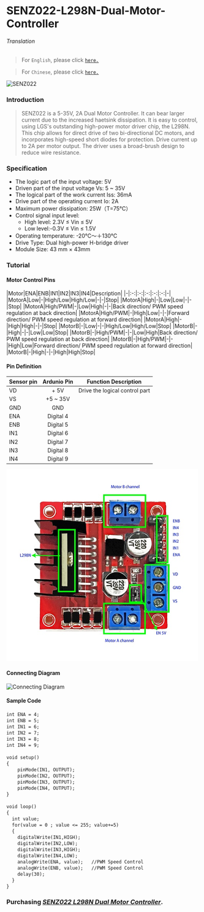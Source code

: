 # SENZ022-L298N-Dual-Motor-Controller

###### Translation

> For `English`, please click [`here.`](https://github.com/njustcjj/SENZ022-L298N-Dual-Motor-Controller/blob/master/README.md)

> For `Chinese`, please click [`here.`](https://github.com/njustcjj/SENZ022-L298N-Dual-Motor-Controller/blob/master/README_CN.md)

![](https://github.com/njustcjj/SENZ022-L298N-Dual-Motor-Controller/blob/master/pic/SENZ022.jpg "SENZ022")


### Introduction


> SENZ022 is a 5-35V, 2A Dual Motor Controller. It can bear larger current due to the increased haetsink dissipation. It is easy to control, using LGS's outstanding high-power motor driver chip, the L298N. This chip allows for direct drive of two bi-directional DC motors, and incorporates high-speed short diodes for protection. Drive current up to 2A per motor output. The driver uses a broad-brush design to reduce wire resistance.

### Specification

- The logic part of the input voltage: 5V
- Driven part of the input voltage Vs: 5 ~ 35V
- The logical part of the work current Iss: 36mA
- Drive part of the operating current Io: 2A
- Maximum power dissipation: 25W（T=75℃）
- Control signal input level:
	- High level: 2.3V ≤ Vin ≤ 5V
	- Low level:-0.3V ≤ Vin ≤ 1.5V
- Operating temperature: -20℃～＋130℃
- Drive Type: Dual high-power H-bridge driver
- Module Size: 43 mm × 43mm

### Tutorial

#### Motor  Control Pins 

|Motor|ENA|ENB|IN1|IN2|IN3|IN4|Description|
|-|:-:|:-:|:-:|:-:|:-:|-|
|MotorA|Low|-|High/Low|High/Low|-|-|Stop|
|MotorA|High|-|Low|Low|-|-|Stop|
|MotorA|High/PWM|-|Low|High|-|-|Back direction/ PWM speed regulation at back direction|
|MotorA|High/PWM|-|High|Low|-|-|Forward direction/ PWM speed regulation at forward direction|
|MotorA|High|-|High|High|-|-|Stop|
|MotorB|-|Low|-|-|High/Low|High/Low|Stop|
|MotorB|-|High|-|-|Low|Low|Stop|
|MotorB|-|High/PWM|-|-|Low|High|Back direction/ PWM speed regulation at back direction|
|MotorB|-|High/PWM|-|-|High|Low|Forward direction/ PWM speed regulation at forward direction|
|MotorB|-|High|-|-|High|High|Stop|

#### Pin Definition

|Sensor pin|Ardunio Pin|Function Description|
|-|:-:|-|
|VD|+ 5V|Drive the logical control part|
|VS|+5 ~ 35V||
|GND|GND||
|ENA|Digital 4||
|ENB|Digital 5||
|IN1|Digital 6||
|IN2|Digital 7||
|IN3|Digital 8||
|IN4|Digital 9||

![](https://github.com/njustcjj/SENZ022-L298N-Dual-Motor-Controller/blob/master/pic/SENZ022_pin.jpg "Pin Definition") 

#### Connecting Diagram

![](https://github.com/njustcjj/SENZ022-L298N-Dual-Motor-Controller/blob/master/pic/SENZ022_connect.png "Connecting Diagram") 


#### Sample Code


	int ENA = 4;
	int ENB = 5;
	int IN1 = 6;
	int IN2 = 7;
	int IN3 = 8;
	int IN4 = 9;

	void setup() 
	{ 
	    pinMode(IN1, OUTPUT);   
	    pinMode(IN2, OUTPUT); 
		pinMode(IN3, OUTPUT);   
	    pinMode(IN4, OUTPUT); 
	} 

	void loop() 
	{ 
	  int value;
	  for(value = 0 ; value <= 255; value+=5) 
	  { 
	    digitalWrite(IN1,HIGH);   
	    digitalWrite(IN2,LOW);
	    digitalWrite(IN3,HIGH);   
	    digitalWrite(IN4,LOW);       
	    analogWrite(ENA, value);   //PWM Speed Control
	    analogWrite(ENB, value);   //PWM Speed Control
	    delay(30); 
	  }  
	}


### Purchasing [*SENZ022 L298N Dual Motor Controller*](https://www.ebay.com/).
